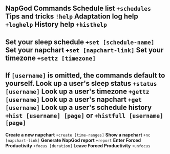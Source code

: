 __**NapGod Commands**__
**Schedule list** `+schedules`
**Tips and tricks** `!help`
**Adaptation log help** `+loghelp`
**History help** `+histhelp`
-----------------------------------------------
**Set your sleep schedule** `+set [schedule-name]`
**Set your napchart** `+set [napchart-link]`
**Set your timezone** `+settz [timezone]`
-----------------------------------------------
If `[username]` is omitted, the commands default to yourself.
**Look up a user's sleep status** `+status [username]`
**Look up a user's timezone** `+gettz [username]`
**Look up a user's napchart** `+get [username]`
**Look up a user's schedule history**
`+hist [username] [page]` or `+histfull [username] [page]`
-----------------------------------------------
**Create a new napchart** `+create [time-ranges]`
**Show a napchart** `+nc [napchart-link]`
**Generate NapGod report** `+report`
**Enter Forced Productivity** `+focus [duration]`
**Leave Forced Productivity** `+unfocus`
